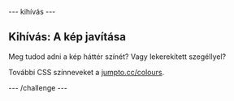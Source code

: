 \--- kihívás \---

## Kihívás: A kép javítása

Meg tudod adni a kép háttér színét? Vagy lekerekített szegéllyel?

További CSS színneveket a <a href="http://jumpto.cc/colours" target="_blank">jumpto.cc/colours</a>.

\--- /challenge \---